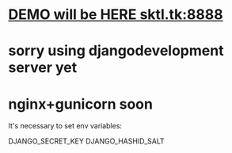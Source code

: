 # 
# [DEMO will be HERE sktl.tk:8888](http://sktl.tk:8888)
# sorry using djangodevelopment server yet
# nginx+gunicorn soon

It's necessary to set env variables:

DJANGO_SECRET_KEY
DJANGO_HASHID_SALT
